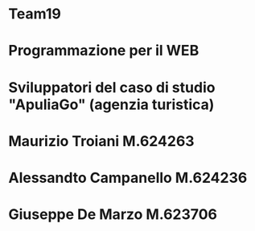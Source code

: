 # Team19
# Programmazione per il WEB

# Sviluppatori del caso di studio "ApuliaGo" (agenzia turistica)
# Maurizio Troiani		M.624263
# Alessandto Campanello M.624236
# Giuseppe De Marzo		M.623706